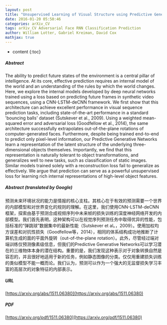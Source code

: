 ```yaml
---
layout: post
title: "Unsupervised Learning of Visual Structure using Predictive Generative Networks"
date: 2016-01-20 05:50:46
categories: arXiv_CV
tags: arXiv_CV Adversarial Face RNN Classification Prediction
author: William Lotter, Gabriel Kreiman, David Cox
mathjax: true
---
```


* content
{:toc}

##### Abstract
The ability to predict future states of the environment is a central pillar of intelligence. At its core, effective prediction requires an internal model of the world and an understanding of the rules by which the world changes. Here, we explore the internal models developed by deep neural networks trained using a loss based on predicting future frames in synthetic video sequences, using a CNN-LSTM-deCNN framework. We first show that this architecture can achieve excellent performance in visual sequence prediction tasks, including state-of-the-art performance in a standard 'bouncing balls' dataset (Sutskever et al., 2009). Using a weighted mean-squared error and adversarial loss (Goodfellow et al., 2014), the same architecture successfully extrapolates out-of-the-plane rotations of computer-generated faces. Furthermore, despite being trained end-to-end to predict only pixel-level information, our Predictive Generative Networks learn a representation of the latent structure of the underlying three-dimensional objects themselves. Importantly, we find that this representation is naturally tolerant to object transformations, and generalizes well to new tasks, such as classification of static images. Similar models trained solely with a reconstruction loss fail to generalize as effectively. We argue that prediction can serve as a powerful unsupervised loss for learning rich internal representations of high-level object features.

##### Abstract (translated by Google)
预测未来环境状况的能力是情报的核心支柱。其核心在于有效的预测需要一个世界的内部模型和对世界变化的规则的理解。在这里，我们使用CNN-LSTM-deCNN框架，探索由基于预测合成视频序列中未来帧的损失训练的深度神经网络开发的内部模型。我们首先表明，这种架构可以在视觉序列预测任务中取得优异的性能，包括标准的“弹跳球”数据集中的最新性能（Sutskever et al。，2009）。使用加权均方误差和对抗性损失（Goodfellow等，2014），相同的体系结构成功地推断了计算机生成的面的平面外旋转（out-of-the-plane rotation）。此外，尽管经过端对端训练仅预测像素级信息，但我们的Predictive Generative Networks可以学习潜在的三维物体本身的潜在结构。重要的是，我们发现这种表示对于对象转换自然是容忍的，并且很好地适用于新的任务，例如静态图像的分类。仅仅用重建损失训练的类似模型不能一概而论。我们认为，预测可以作为一个强大的无监督损失学习丰富的高层次的对象特征的内部表示。

##### URL
[https://arxiv.org/abs/1511.06380](https://arxiv.org/abs/1511.06380)

##### PDF
[https://arxiv.org/pdf/1511.06380](https://arxiv.org/pdf/1511.06380)

